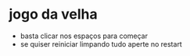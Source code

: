 # jogo da velha
- basta clicar nos espaços para começar
- se quiser reiniciar limpando tudo aperte no restart